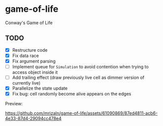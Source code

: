 # game-of-life

Conway's Game of Life

## TODO

- [x] Restructure code
- [x] Fix data race
- [x] Fix argument parsing
- [ ] Implement queue for `Simulation` to avoid contention when trying to access object inside it
- [ ] Add trailing effect (draw previously live cell as dimmer version of currently live)
- [x] Parallelize the state update
- [x] Fix bug: cell randomly become alive appears on the edges

Preview:

https://github.com/mrizaln/game-of-life/assets/61090869/87ed4811-acb6-4e33-87d4-29094cc478e4
